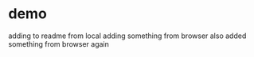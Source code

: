 # demo
adding to readme from local 
adding something from browser
also added something from browser again
